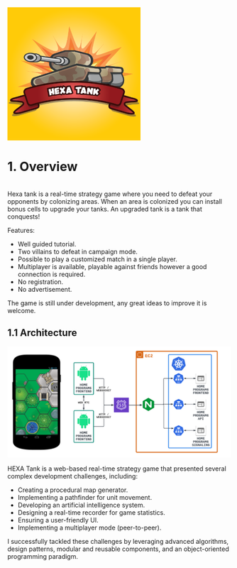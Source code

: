 
<img src="./hexatank.png" alt="Alt text" width="300" height="300">

# 1. Overview
<br>
Hexa tank is a real-time strategy game where you need to defeat your opponents by colonizing areas.
When an area is colonized you can install bonus cells to upgrade your tanks. An upgraded tank is a tank that conquests!

Features:
<br>
- Well guided tutorial.
- Two villains to defeat in campaign mode.
- Possible to play a customized match in a single player.
- Multiplayer is available, playable against friends however a good connection is required.
- No registration.
- No advertisement.

The game is still under development, any great ideas to improve it is welcome.

## 1.1 Architecture
<img src="./archi.png" alt="Alt text">
<br>

HEXA Tank is a web-based real-time strategy game that presented several complex development challenges, including:
<br>
- Creating a procedural map generator.
- Implementing a pathfinder for unit movement.
- Developing an artificial intelligence system.
- Designing a real-time recorder for game statistics.
- Ensuring a user-friendly UI.
- Implementing a multiplayer mode (peer-to-peer).

I successfully tackled these challenges by leveraging advanced algorithms, design patterns, modular and reusable components,
and an object-oriented programming paradigm.
